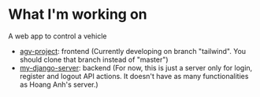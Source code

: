<!--
**sondhg/sondhg** is a ✨ _special_ ✨ repository because its `README.md` (this file) appears on your GitHub profile.

Here are some ideas to get you started:

- 🔭 I’m currently working on ...
- 🌱 I’m currently learning ...
- 👯 I’m looking to collaborate on ...
- 🤔 I’m looking for help with ...
- 💬 Ask me about ...
- 📫 How to reach me: ...
- 😄 Pronouns: ...
- ⚡ Fun fact: ...
-->
# What I'm working on

A web app to control a vehicle

- [agv-project](https://github.com/sondhg/agv-project): frontend (Currently developing on branch "tailwind". You should clone that branch instead of "master")
- [my-django-server](https://github.com/sondhg/my-django-server): backend (For now, this is just a server only for login, register and logout API actions. It doesn't have as many functionalities as Hoang Anh's server.)
